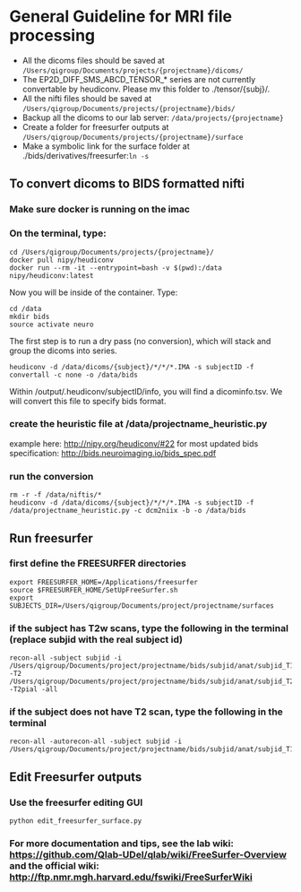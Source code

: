 # General Guideline for MRI file processing
* All the dicoms files should be saved at `/Users/qigroup/Documents/projects/{projectname}/dicoms/`
* The EP2D_DIFF_SMS_ABCD_TENSOR_* series are not currently convertable by heudiconv. Please mv this folder to ./tensor/{subj}/.
* All the nifti files should be saved at `/Users/qigroup/Documents/projects/{projectname}/bids/`
* Backup all the dicoms to our lab server: `/data/projects/{projectname}`
* Create a folder for freesurfer outputs at `/Users/qigroup/Documents/projects/{projectname}/surface`
* Make a symbolic link for the surface folder at ./bids/derivatives/freesurfer:`ln -s`

## To convert dicoms to BIDS formatted nifti
### Make sure docker is running on the imac
### On the terminal, type:
```
cd /Users/qigroup/Documents/projects/{projectname}/
docker pull nipy/heudiconv
docker run --rm -it --entrypoint=bash -v $(pwd):/data nipy/heudiconv:latest
```
Now you will be inside of the container. Type:
```
cd /data
mkdir bids
source activate neuro
```
The first step is to run a dry pass (no conversion), which will stack and group the dicoms into series.
```
heudiconv -d /data/dicoms/{subject}/*/*/*.IMA -s subjectID -f convertall -c none -o /data/bids
```
Within /output/.heudiconv/subjectID/info, you will find a dicominfo.tsv. We will convert this file to specify bids format.

### create the heuristic file at /data/projectname_heuristic.py
example here: <http://nipy.org/heudiconv/#22>
for most updated bids specification: <http://bids.neuroimaging.io/bids_spec.pdf>

### run the conversion
```
rm -r -f /data/niftis/*
heudiconv -d /data/dicoms/{subject}/*/*/*.IMA -s subjectID -f /data/projectname_heuristic.py -c dcm2niix -b -o /data/bids
```

## Run freesurfer
### first define the FREESURFER directories
```
export FREESURFER_HOME=/Applications/freesurfer
source $FREESURFER_HOME/SetUpFreeSurfer.sh
export SUBJECTS_DIR=/Users/qigroup/Documents/project/projectname/surfaces
```
### if the subject has T2w scans, type the following in the terminal (replace subjid with the real subject id)
```
recon-all -subject subjid -i /Users/qigroup/Documents/project/projectname/bids/subjid/anat/subjid_T1w.nii.gz -T2 /Users/qigroup/Documents/project/projectname/bids/subjid/anat/subjid_T2w.nii.gz -T2pial -all
```
### if the subject does not have T2 scan, type the following in the terminal
```
recon-all -autorecon-all -subject subjid -i /Users/qigroup/Documents/project/projectname/bids/subjid/anat/subjid_T1w.nii.gz
```
## Edit Freesurfer outputs
### Use the freesurfer editing GUI
`python edit_freesurfer_surface.py`
### For more documentation and tips, see the lab wiki: <https://github.com/Qlab-UDel/qlab/wiki/FreeSurfer-Overview> and the official wiki: <http://ftp.nmr.mgh.harvard.edu/fswiki/FreeSurferWiki>


